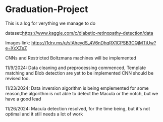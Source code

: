 # Graduation-Project

This is a log for verything we manage to do


dataset:https://www.kaggle.com/c/diabetic-retinopathy-detection/data 

Images link: https://1drv.ms/u/s!AheydS_4V6nDhqRX1CPSB3CQjMTiUw?e=XxXZsZ

CNNs and Restricted Boltzmans machines will be implemented





11/9/2024: Data cleaning and preprocessing commenced, Template matching and Blob detection are yet to be implemented
           CNN should be revised too.

11/23/2024: Data inversion algorithm is being emplemented
            for some reason,the algorithm is not able to detect the Macula or the notch, but we have a good lead  

11/26/2024: Macula detection resolved, for the time being, but it's not optimal and it still needs a lot of work

           

